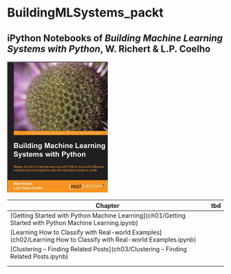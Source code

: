 # BuildingMLSystems_packt

## iPython Notebooks of _Building Machine Learning Systems with Python_, **W. Richert** & **L.P. Coelho**

<img src="img/COVER_BuildingMLSystems.PNG" />

| Chapter | tbd |
| ------- | --- |
| [Getting Started with Python Machine Learning](ch01/Getting Started with Python Machine Learning.ipynb) | |
| [Learning How to Classify with Real-world Examples](ch02/Learning How to Classify with Real-world Examples.ipynb) | |
| [Clustering – Finding Related Posts](ch03/Clustering – Finding Related Posts.ipynb) | |
| | |
| | |
